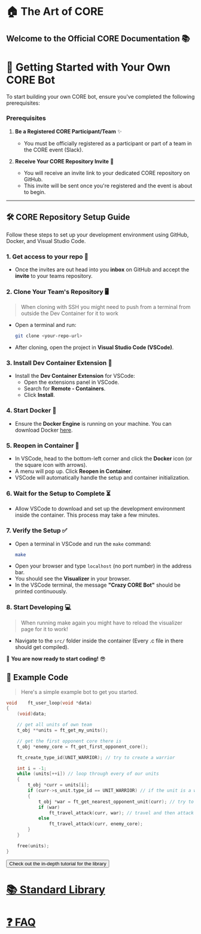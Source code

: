 # 🏠 The Art of CORE
## Welcome to the Official CORE Documentation 📚

# 🚀 Getting Started with Your Own CORE Bot

To start building your own CORE bot, ensure you've completed the following prerequisites:

### Prerequisites
1. **Be a Registered CORE Participant/Team** ✨
   - You must be officially registered as a participant or part of a team in the CORE event (Slack).

2. **Receive Your CORE Repository Invite** 📧
   - You will receive an invite link to your dedicated CORE repository on GitHub.
   - This invite will be sent once you're registered and the event is about to begin.

---

## 🛠️ CORE Repository Setup Guide

Follow these steps to set up your development environment using GitHub, Docker, and Visual Studio Code.

### 1. Get access to your repo 🍴
- Once the invites are out head into you **inbox** on GitHub and accept the **invite** to your teams repository.

### 2. Clone Your Team's Repository 🖥️
> When cloning with SSH you might need to push from a terminal from outside the Dev Container for it to work
- Open a terminal and run:
	```bash
	git clone <your-repo-url>
	```
- After cloning, open the project in **Visual Studio Code (VSCode)**.

### 3. Install Dev Container Extension 🔧
- Install the **Dev Container Extension** for VSCode:
	- Open the extensions panel in VSCode.
	- Search for **Remote - Containers**.
	- Click **Install**.

### 4. Start Docker 🐋
- Ensure the **Docker Engine** is running on your machine. You can download Docker [here](https://www.docker.com/products/docker-desktop).

### 5. Reopen in Container 🔄
- In VSCode, head to the bottom-left corner and click the **Docker** icon (or the square icon with arrows).
- A menu will pop up. Click **Reopen in Container**.
- VSCode will automatically handle the setup and container initialization.

### 6. Wait for the Setup to Complete ⏳
- Allow VSCode to download and set up the development environment inside the container. This process may take a few minutes.

### 7. Verify the Setup ✅
- Open a terminal in VSCode and run the `make` command:
	```bash
	make
	```
- Open your browser and type `localhost` (no port number) in the address bar.
- You should see the **Visualizer** in your browser.
- In the VSCode terminal, the message **"Crazy CORE Bot"** should be printed continuously.

### 8. Start Developing 💻
> When running make again you might have to reload the visualizer page for it to work!
- Navigate to the `src/` folder inside the container (Every .c file in there should get compiled).

🎉 **You are now ready to start coding!** 😎


## 📝 Example Code
> Here's a simple example bot to get you started.

```c
void	ft_user_loop(void *data)
{
	(void)data;

    // get all units of own team
	t_obj **units = ft_get_my_units();

    // get the first opponent core there is
	t_obj *enemy_core = ft_get_first_opponent_core();

	ft_create_type_id(UNIT_WARRIOR); // try to create a warrior

	int i = -1;
	while (units[++i]) // loop through every of our units
	{
		t_obj *curr = units[i];
		if (curr->s_unit.type_id == UNIT_WARRIOR) // if the unit is a warrior
		{
			t_obj *war = ft_get_nearest_opponent_unit(curr); // try to get the closest core to current unit
			if (war)
				ft_travel_attack(curr, war); // travel and then attack to the obj
			else
				ft_travel_attack(curr, enemy_core);
		}
	}

	free(units);
}
```

<button onclick="inDepthTutorial()" id="in-depth">Check out the in-depth tutorial for the library</button>

# [📚 Standard Library](./standard-library/README.md)


# [❓ FAQ](./faq.md)

